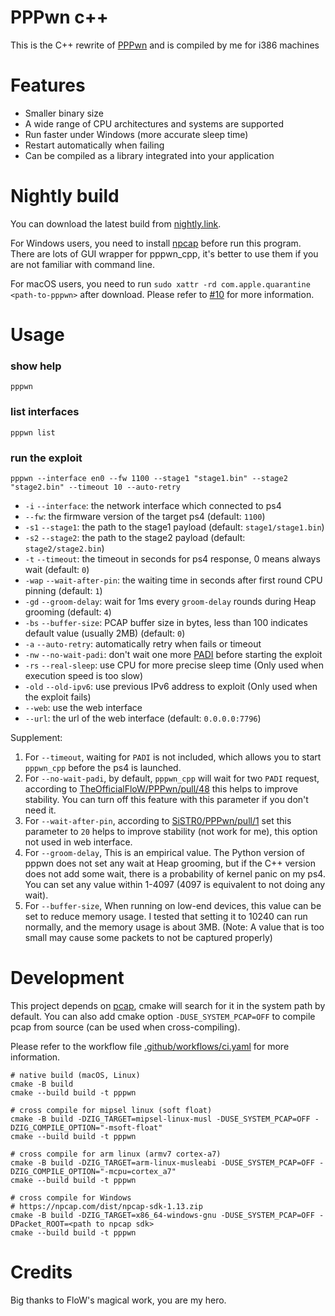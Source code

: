 # PPPwn c++

This is the C++ rewrite of [PPPwn](https://github.com/TheOfficialFloW/PPPwn) and is compiled by me for i386 machines

# Features

- Smaller binary size
- A wide range of CPU architectures and systems are supported
- Run faster under Windows (more accurate sleep time)
- Restart automatically when failing
- Can be compiled as a library integrated into your application

# Nightly build

You can download the latest build from [nightly.link](https://nightly.link/xfangfang/PPPwn_cpp/workflows/ci.yaml/main?status=completed).

For Windows users, you need to install [npcap](https://npcap.com) before run this program.
There are lots of GUI wrapper for pppwn_cpp, it's better to use them if you are not familiar with command line.

For macOS users, you need to run `sudo xattr -rd com.apple.quarantine <path-to-pppwn>` after download.
Please refer to [#10](https://github.com/xfangfang/PPPwn_cpp/issues/10) for more information.

# Usage

### show help

```shell
pppwn
```

### list interfaces

```shell
pppwn list
```

### run the exploit

```shell
pppwn --interface en0 --fw 1100 --stage1 "stage1.bin" --stage2 "stage2.bin" --timeout 10 --auto-retry
```

- `-i` `--interface`: the network interface which connected to ps4
- `--fw`: the firmware version of the target ps4 (default: `1100`)
- `-s1` `--stage1`: the path to the stage1 payload (default: `stage1/stage1.bin`)
- `-s2` `--stage2`: the path to the stage2 payload (default: `stage2/stage2.bin`)
- `-t` `--timeout`: the timeout in seconds for ps4 response, 0 means always wait (default: `0`)
- `-wap` `--wait-after-pin`: the waiting time in seconds after first round CPU pinning (default: `1`)
- `-gd` `--groom-delay`: wait for 1ms every `groom-delay` rounds during Heap grooming (default: `4`)
- `-bs` `--buffer-size`: PCAP buffer size in bytes, less than 100 indicates default value (usually 2MB) (default: `0`)
- `-a` `--auto-retry`: automatically retry when fails or timeout
- `-nw` `--no-wait-padi`: don't wait one more [PADI](https://en.wikipedia.org/wiki/Point-to-Point_Protocol_over_Ethernet#Client_to_server:_Initiation_(PADI)) before starting the exploit
- `-rs` `--real-sleep`: use CPU for more precise sleep time (Only used when execution speed is too slow)
- `-old` `--old-ipv6`: use previous IPv6 address to exploit (Only used when the exploit fails)
- `--web`: use the web interface
- `--url`: the url of the web interface (default: `0.0.0.0:7796`)

Supplement:

1. For `--timeout`, waiting for `PADI` is not included, which allows you to start `pppwn_cpp` before the ps4 is launched.
2. For `--no-wait-padi`, by default, `pppwn_cpp` will wait for two `PADI` request, according to [TheOfficialFloW/PPPwn/pull/48](https://github.com/TheOfficialFloW/PPPwn/pull/48) this helps to improve stability. You can turn off this feature with this parameter if you don't need it.
3. For `--wait-after-pin`, according to [SiSTR0/PPPwn/pull/1](https://github.com/SiSTR0/PPPwn/pull/1) set this parameter to `20` helps to improve stability (not work for me), this option not used in web interface.
4. For `--groom-delay`, This is an empirical value. The Python version of pppwn does not set any wait at Heap grooming, but if the C++ version does not add some wait, there is a probability of kernel panic on my ps4. You can set any value within 1-4097 (4097 is equivalent to not doing any wait).
5. For `--buffer-size`, When running on low-end devices, this value can be set to reduce memory usage. I tested that setting it to 10240 can run normally, and the memory usage is about 3MB. (Note: A value that is too small may cause some packets to not be captured properly)

# Development

This project depends on [pcap](https://github.com/the-tcpdump-group/libpcap), cmake will search for it in the system path by default.
You can also add cmake option `-DUSE_SYSTEM_PCAP=OFF` to compile pcap from source (can be used when cross-compiling).

Please refer to the workflow file [.github/workflows/ci.yaml](.github/workflows/ci.yaml) for more information.

```shell
# native build (macOS, Linux)
cmake -B build
cmake --build build -t pppwn

# cross compile for mipsel linux (soft float)
cmake -B build -DZIG_TARGET=mipsel-linux-musl -DUSE_SYSTEM_PCAP=OFF -DZIG_COMPILE_OPTION="-msoft-float"
cmake --build build -t pppwn

# cross compile for arm linux (armv7 cortex-a7)
cmake -B build -DZIG_TARGET=arm-linux-musleabi -DUSE_SYSTEM_PCAP=OFF -DZIG_COMPILE_OPTION="-mcpu=cortex_a7"
cmake --build build -t pppwn

# cross compile for Windows
# https://npcap.com/dist/npcap-sdk-1.13.zip
cmake -B build -DZIG_TARGET=x86_64-windows-gnu -DUSE_SYSTEM_PCAP=OFF -DPacket_ROOT=<path to npcap sdk>
cmake --build build -t pppwn
```

# Credits

Big thanks to FloW's magical work, you are my hero.


